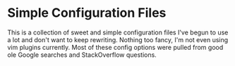 # Simple Configuration Files
This is a collection of sweet and simple configuration files I've begun to use a lot and don't want to keep rewriting. Nothing too fancy, I'm not even using vim plugins currently. Most of these config options were pulled from good ole Google searches and StackOverflow questions.

